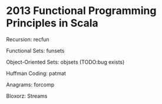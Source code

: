 2013 Functional Programming Principles in Scala
================================================

Recursion: recfun

Functional Sets: funsets

Object-Oriented Sets: objsets (TODO:bug exists)

Huffman Coding: patmat

Anagrams: forcomp

Bloxorz: Streams
